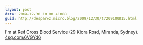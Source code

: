 ```yaml
---
layout: post
date: 2009-12-30 10:00 +1000
guid: http://desparoz.micro.blog/2009/12/30/t7209100815.html
---
```

I'm at Red Cross Blood Service (29 Kiora Road, Miranda, Sydney). [4sq.com/6VGYd6](http://4sq.com/6VGYd6)
